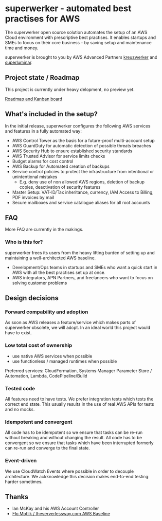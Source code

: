 # superwerker - automated best practises for AWS

The superwerker open source solution automates the setup of an AWS Cloud environment with prescriptive best practises.
It enables startups and SMEs to focus on their core business - by saving setup and maintenance time and money.

superwerker is brought to you by AWS Advanced Partners [kreuzwerker](https://kreuzwerker.de/) and [superluminar](https://superluminar.io/).

## Project state / Roadmap

This project is currently under heavy delopment, no preview yet.

[Roadmap and Kanban board](https://github.com/superwerker/superwerker/projects/1)

## What's included in the setup?

In the initial release, superwerker configures the following AWS services and features in a fully automated way:

- AWS Control Tower as the basis for a future-proof multi-account setup
- AWS GuardDuty for automatic detection of possible threats breaches
- AWS Security Hub to ensure established security standards
- AWS Trusted Advisor for service limits checks
- Budget alarms for cost control
- AWS Backup for Automated creation of backups
- Service control policies to protect the infrastructure from intentional or unintentional mistakes
  - E.g. deny use of non allowed AWS regions, deletion of backup copies, deactivation of security features
- Master Setup: VAT-ID/Tax inheritance, currency, IAM Access to Billing, PDF invoices by mail
- Secure mailboxes and service catalogue aliases for all root accounts

## FAQ

More FAQ are currently in the makings.

### Who is this for?

superwerker frees its users from the heavy lifting burden of setting up and maintaining a well-architected AWS baseline.

 - Development/Ops teams in startups and SMEs who want a quick start in AWS with all the best practises set up at once.
 - AWS integrators, APN Partners, and freelancers who want to focus on solving customer problems

## Design decisions


### Forward compability and adoption

As soon as AWS releases a feature/service which makes parts of superwerker obsolete, we will adopt. 
In an ideal world this project would have to exist.

### Low total cost of ownership

 - use native AWS services when possible
 - use functionless / managed runtimes when possible

Preferred services: CloudFormation, Systems Manager Parameter Store / Automation, Lambda, CodePipeline/Build

### Tested code

All features need to have tests. We prefer integration tests which tests the correct end state. This usually results in the use of real AWS APIs for tests and no mocks.

### Idempotent and convergent

All code has to be idempotent so we ensure that tasks can be re-run without breaking and without changing the result.
All code has to be convergent so we ensure that tasks which have been interrupted formerly can re-run and converge to the final state.

### Event-driven

We use CloudWatch Events where possible in order to decouple architecture.
We ackknowledge this decision makes end-to-end testing harder sometimes.

## Thanks

 - Ian McKay and his AWS Account Controller
 - [Flo Motlik / theserverlessway.com AWS Baseline](https://github.com/theserverlessway/aws-baseline)
